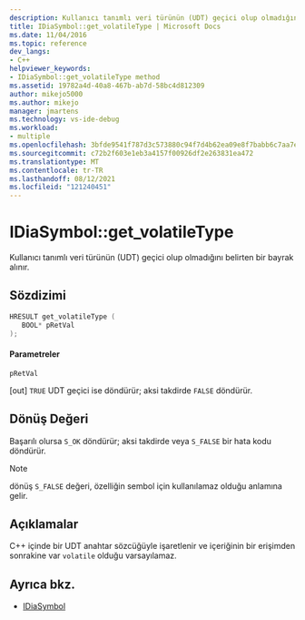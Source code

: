 ```yaml
---
description: Kullanıcı tanımlı veri türünün (UDT) geçici olup olmadığını belirten bir bayrak alınır.
title: IDiaSymbol::get_volatileType | Microsoft Docs
ms.date: 11/04/2016
ms.topic: reference
dev_langs:
- C++
helpviewer_keywords:
- IDiaSymbol::get_volatileType method
ms.assetid: 19782a4d-40a8-467b-ab7d-58bc4d812309
author: mikejo5000
ms.author: mikejo
manager: jmartens
ms.technology: vs-ide-debug
ms.workload:
- multiple
ms.openlocfilehash: 3bfde9541f787d3c573880c94f7d4b62ea09e8f7babb6c7aa7eed3a2dcb9f404
ms.sourcegitcommit: c72b2f603e1eb3a4157f00926df2e263831ea472
ms.translationtype: MT
ms.contentlocale: tr-TR
ms.lasthandoff: 08/12/2021
ms.locfileid: "121240451"
---
```

# <a name="idiasymbolget_volatiletype"></a>IDiaSymbol::get_volatileType
Kullanıcı tanımlı veri türünün (UDT) geçici olup olmadığını belirten bir bayrak alınır.

## <a name="syntax"></a>Sözdizimi

```C++
HRESULT get_volatileType ( 
   BOOL* pRetVal
);
```

#### <a name="parameters"></a>Parametreler
 `pRetVal`

[out] `TRUE` UDT geçici ise döndürür; aksi takdirde `FALSE` döndürür.

## <a name="return-value"></a>Dönüş Değeri
 Başarılı olursa `S_OK` döndürür; aksi takdirde veya `S_FALSE` bir hata kodu döndürür.

> [!NOTE]
> dönüş `S_FALSE` değeri, özelliğin sembol için kullanılamaz olduğu anlamına gelir.

## <a name="remarks"></a>Açıklamalar
 C++ içinde bir UDT anahtar sözcüğüyle işaretlenir ve içeriğinin bir erişimden sonrakine var `volatile` olduğu varsayılamaz.

## <a name="see-also"></a>Ayrıca bkz.
- [IDiaSymbol](../../debugger/debug-interface-access/idiasymbol.md)
